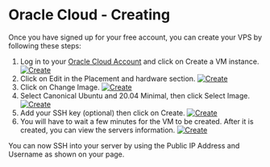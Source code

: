 # Oracle Cloud - Creating
Once you have signed up for your free account, you can create your VPS by following these steps:
1. Log in to your [Oracle Cloud Account](https://cloud.oracle.com/) and click on Create a VM instance.
[![Create](https://github.com/mochman/Bypass_CGNAT/raw/main/Oracle%20Cloud/images/create_01_arrow.png)](https://github.com/mochman/Bypass_CGNAT/raw/oracle/Oracle%20Cloud/images/create_01_arrow.png)
2. Click on Edit in the Placement and hardware section.
[![Create](https://github.com/mochman/Bypass_CGNAT/raw/oracle/Oracle%20Cloud/images/create_02_arrow.png)](https://github.com/mochman/Bypass_CGNAT/raw/oracle/Oracle%20Cloud/images/create_02_arrow.png)
3. Click on Change Image.
[![Create](https://github.com/mochman/Bypass_CGNAT/raw/oracle/Oracle%20Cloud/images/create_03_arrow.png)](https://github.com/mochman/Bypass_CGNAT/raw/oracle/Oracle%20Cloud/images/create_03_arrow.png)
4. Select Canonical Ubuntu and 20.04 Minimal, then click Select Image.
[![Create](https://github.com/mochman/Bypass_CGNAT/raw/oracle/Oracle%20Cloud/images/create_04_arrow.png)](https://github.com/mochman/Bypass_CGNAT/raw/oracle/Oracle%20Cloud/images/create_04_arrow.png)
5. Add your SSH key (optional) then click on Create.
[![Create](https://github.com/mochman/Bypass_CGNAT/raw/oracle/Oracle%20Cloud/images/create_05_arrow.png)](https://github.com/mochman/Bypass_CGNAT/raw/oracle/Oracle%20Cloud/images/create_05_arrow.png)
6. You will have to wait a few minutes for the VM to be created.  After it is created, you can view the servers information.
[![Create](https://github.com/mochman/Bypass_CGNAT/raw/oracle/Oracle%20Cloud/images/instance_01.png)](https://github.com/mochman/Bypass_CGNAT/raw/oracle/Oracle%20Cloud/images/instance_01.png)

You can now SSH into your server by using the Public IP Address and Username as shown on your page.